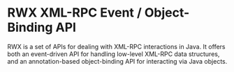 RWX XML-RPC Event / Object-Binding API
=======================================

RWX is a set of APIs for dealing with XML-RPC interactions in Java. It offers
both an event-driven API for handling low-level XML-RPC data structures, and
an annotation-based object-binding API for interacting via Java objects.
